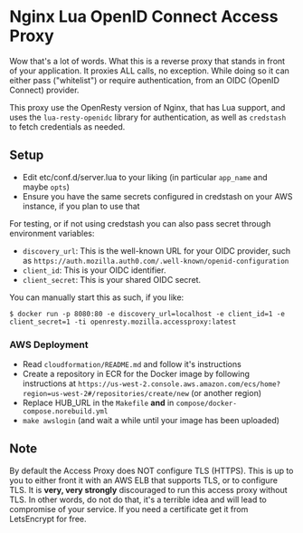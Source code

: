 # Nginx Lua OpenID Connect Access Proxy
Wow that's a lot of words. What this is a reverse proxy that stands in front of your application. It proxies ALL calls,
no exception.
While doing so it can either pass ("whitelist") or require authentication, from an OIDC (OpenID Connect) provider.

This proxy use the OpenResty version of Nginx, that has Lua support, and uses the `lua-resty-openidc` library for
authentication, as well as `credstash` to fetch credentials as needed.

## Setup
- Edit etc/conf.d/server.lua to your liking (in particular `app_name` and maybe `opts`)
- Ensure you have the same secrets configured in credstash on your AWS instance, if you plan to use that

For testing, or if not using credstash you can also pass secret through environment variables:

- `discovery_url`: This is the well-known URL for your OIDC provider, such as
  `https://auth.mozilla.auth0.com/.well-known/openid-configuration`
- `client_id`: This is your OIDC identifier.
- `client_secret`: This is your shared OIDC secret.

You can manually start this as such, if you like:

```
$ docker run -p 8080:80 -e discovery_url=localhost -e client_id=1 -e client_secret=1 -ti openresty.mozilla.accessproxy:latest
```

### AWS Deployment

- Read `cloudformation/README.md` and follow it's instructions
- Create a repository in ECR for the Docker image by following instructions at
  `https://us-west-2.console.aws.amazon.com/ecs/home?region=us-west-2#/repositories/create/new` (or another region)
- Replace HUB_URL in the `Makefile` **and** in `compose/docker-compose.norebuild.yml`
- `make awslogin` (and wait a while until your image has been uploaded)


## Note
By default the Access Proxy does NOT configure TLS (HTTPS). This is up to you to either front it with an AWS ELB that
supports TLS, or to configure TLS. It is **very, very strongly** discouraged to run this access proxy without TLS. In
other words, do not do that, it's a terrible idea and will lead to compromise of your service.
If you need a certificate get it from LetsEncrypt for free.
